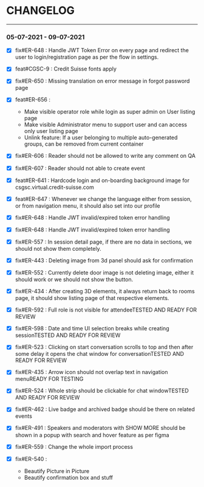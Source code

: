 # CHANGELOG
___

### 05-07-2021 - 09-07-2021

- [x] fix#ER-648  : Handle JWT Token Error on every page and redirect the user to login/registration page as per the flow in settings.
- [x] feat#CGSC-9 : Credit Suisse fonts apply
- [x] fix#ER-650  : Missing translation on error message in forgot password page
- [x] feat#ER-656 :
    - Make visible operator role while login as super admin on User listing page
    - Make visible Administrator menu to support user and can access only user listing page
    - Unlink feature: If a user belonging to multiple auto-generated groups, can be removed from current container

- [x] fix#ER-606  : Reader should not be allowed to write any comment on QA
- [x] fix#ER-607  : Reader should not able to create event
- [x] feat#ER-641 : Hardcode login and on-boarding background image for csgsc.virtual.credit-suisse.com
- [x] feat#ER-647 : Whenever we change the language either from session, or from navigation menu, it should also set into our profile
- [x] fix#ER-648  : Handle JWT invalid/expired token error handling
- [x] fix#ER-648  : Handle JWT invalid/expired token error handling
- [x] fix#ER-557  : In session detail page, if there are no data in sections, we should not show them completely.
- [x] fix#ER-443  : Deleting image from 3d panel should ask for confirmation
- [x] fix#ER-552  : Currently delete door image is not deleting image, either it should work or we should not show the button.
- [x] fix#ER-434  : After creating 3D elements, it always return back to rooms page, it should show listing page of that respective elements.
- [x] fix#ER-592  : Full role is not visible for attendeeTESTED AND READY FOR REVIEW
- [x] fix#ER-598  : Date and time UI selection breaks while creating sessionTESTED AND READY FOR REVIEW
- [x] fix#ER-523  : Clicking on start conversation scrolls to top and then after some delay it opens the chat window for conversationTESTED AND READY FOR REVIEW
- [x] fix#ER-435  : Arrow icon should not overlap text in navigation menuREADY FOR TESTING
- [x] fix#ER-524  : Whole strip should be clickable for chat windowTESTED AND READY FOR REVIEW
- [x] fix#ER-462  : Live badge and archived badge should be there on related events
- [x] fix#ER-491  : Speakers and moderators with SHOW MORE should be shown in a popup with search and hover feature as per figma
- [x] fix#ER-559  : Change the whole import process
- [x] fix#ER-540  : 
     - Beautify Picture in Picture
     - Beautify confirmation box and stuff
